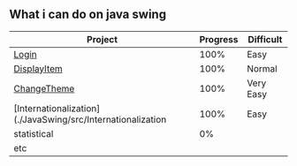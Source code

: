 
## What i can do on java swing

| Project | Progress | Difficult |
| --------- | ----- | ------------ |
| [Login](./JavaSwing/src/Login) | 100% | Easy |
| [DisplayItem](./JavaSwing/src/DisplayItem) | 100% | Normal |
| [ChangeTheme](./JavaSwing/src/ChangeTheme) | 100% | Very Easy |
| [Internationalization](./JavaSwing/src/Internationalization | 100% | Easy |
| statistical | 0% |  |
| etc | |
